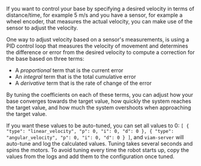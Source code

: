 If you want to control your base by specifying a desired velocity in terms of distance/time, for example 5 m/s and you have a sensor, for example a wheel encoder, that measures the actual velocity, you can make use of the sensor to adjust the velocity.

One way to adjust velocity based on a sensor's measurements, is using a PID control loop that measures the velocity of movement and determines the difference or error from the desired velocity to compute a correction for the base based on three terms:

- A _proportional_ term that is the current error
- An _integral_ term that is the total cumulative error
- A _derivative_ term that is the rate of change of the error

By tuning the coefficients on each of these terms, you can adjust how your base converges towards the target value, how quickly the system reaches the target value, and how much the system overshoots when approaching the target value.

If you want these values to be auto-tuned, you can set all values to 0:  `[ { "type": "linear_velocity", "p": 0, "i": 0, "d": 0 }, { "type": "angular_velocity", "p": 0, "i": 0, "d": 0 } ]`, and `viam-server` will auto-tune and log the calculated values.
Tuning takes several seconds and spins the motors.
To avoid tuning every time the robot starts up, copy the values from the logs and add them to the configuration once tuned.
